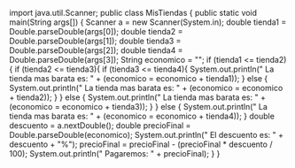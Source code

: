 import java.util.Scanner;
public class MisTiendas {
    public static void main(String args[]) {
        Scanner a = new Scanner(System.in);
        double tienda1 = Double.parseDouble(args[0]);
        double tienda2 = Double.parseDouble(args[1]);
        double tienda3 = Double.parseDouble(args[2]);
        double tienda4 = Double.parseDouble(args[3]);
        String economico = "";
        if (tienda1 <= tienda2){
            if (tienda2 <= tienda3){
                if (tienda3 <= tienda4){
                    System.out.println(" La tienda mas barata es: " + (economico = economico + tienda1));
                } else {
                    System.out.println(" La tienda mas barata es: " + (economico = economico + tienda2));
                }
            } else {
                System.out.println(" La tienda mas barata es: " + (economico = economico + tienda3));
            }
        } else {
            System.out.println(" La tienda mas barata es: " + (economico = economico + tienda4));
        }
        double descuento = a.nextDouble();
        double precioFinal = Double.parseDouble(economico);
        System.out.println(" El descuento es: " + descuento + "%");
        precioFinal = precioFinal - (precioFinal * descuento / 100);
        System.out.println(" Pagaremos: " + precioFinal);
    }
}
